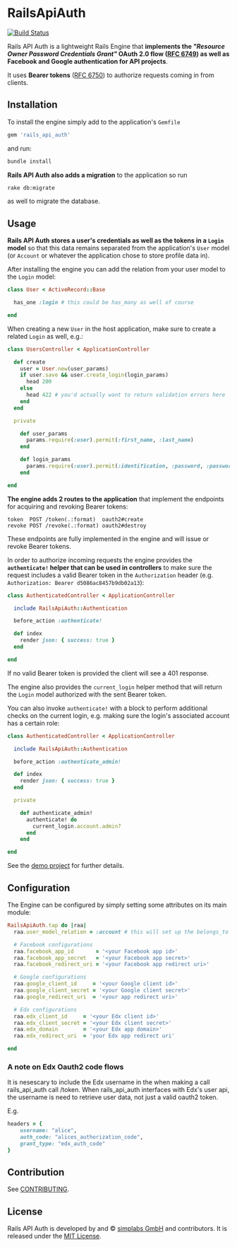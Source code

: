 # RailsApiAuth

[![Build Status](https://travis-ci.org/simplabs/rails_api_auth.svg)](https://travis-ci.org/simplabs/rails_api_auth)

Rails API Auth is a lightweight Rails Engine that __implements the _"Resource
Owner Password Credentials Grant"_ OAuth 2.0 flow
([RFC 6749](http://tools.ietf.org/html/rfc6749#section-4.3)) as well as
Facebook and Google authentication for API projects__.

It uses __Bearer tokens__ ([RFC 6750](http://tools.ietf.org/html/rfc6750)) to
authorize requests coming in from clients.

## Installation

To install the engine simply add to the application's `Gemfile`

```ruby
gem 'rails_api_auth'
```

 and run:
```bash
bundle install
```

__Rails API Auth also adds a migration__ to the application so run

```bash
rake db:migrate
```

as well to migrate the database.

## Usage

__Rails API Auth stores a user's credentials as well as the tokens in a `Login`
model__ so that this data remains separated from the application's `User` model
(or `Account` or whatever the application chose to store profile data in).

After installing the engine you can add the relation from your user model to
the `Login` model:

```ruby
class User < ActiveRecord::Base

  has_one :login # this could be has_many as well of course

end
```

When creating a new `User` in the host application, make sure to create a
related `Login` as well, e.g.:

```ruby
class UsersController < ApplicationController

  def create
    user = User.new(user_params)
    if user.save && user.create_login(login_params)
      head 200
    else
      head 422 # you'd actually want to return validation errors here
    end
  end

  private

    def user_params
      params.require(:user).permit(:first_name, :last_name)
    end

    def login_params
      params.require(:user).permit(:identification, :password, :password_confirmation)
    end

end
```

__The engine adds 2 routes to the application__ that implement the endpoints
for acquiring and revoking Bearer tokens:

```
token  POST /token(.:format)  oauth2#create
revoke POST /revoke(.:format) oauth2#destroy
```

These endpoints are fully implemented in the engine and will issue or revoke
Bearer tokens.

In order to authorize incoming requests the engine provides the
__`authenticate!` helper that can be used in controllers__ to make sure the
request includes a valid Bearer token in the `Authorization` header (e.g.
`Authorization: Bearer d5086ac8457b9db02a13`):

```ruby
class AuthenticatedController < ApplicationController

  include RailsApiAuth::Authentication

  before_action :authenticate!

  def index
    render json: { success: true }
  end

end

```

If no valid Bearer token is provided the client will see a 401 response.

The engine also provides the `current_login` helper method that will return the
`Login` model authorized with the sent Bearer token.

You can also invoke `authenticate!` with a block to perform additional checks
on the current login, e.g. making sure the login's associated account has a
certain role:

```ruby
class AuthenticatedController < ApplicationController

  include RailsApiAuth::Authentication

  before_action :authenticate_admin!

  def index
    render json: { success: true }
  end

  private

    def authenticate_admin!
      authenticate! do
        current_login.account.admin?
      end
    end

end

```

See the [demo project](https://github.com/simplabs/rails_api_auth-demo) for further details.

## Configuration

The Engine can be configured by simply setting some attributes on its main
module:

```ruby
RailsApiAuth.tap do |raa|
  raa.user_model_relation = :account # this will set up the belongs_to relation from the Login model to the Account model automatically (of course if your application uses a User model this would be :user)

  # Facebook configurations
  raa.facebook_app_id       = '<your Facebook app id>'
  raa.facebook_app_secret   = '<your Facebook app secret>'
  raa.facebook_redirect_uri = '<your Facebook app redirect uri>'

  # Google configurations
  raa.google_client_id     = '<your Google client id>'
  raa.google_client_secret = '<your Google client secret>'
  raa.google_redirect_uri  = '<your app redirect uri>'

  # Edx configurations
  raa.edx_client_id     = '<your Edx client id>'
  raa.edx_client_secret = '<your Edx client secret>'
  raa.edx_domain        = '<your Edx app domain>'
  raa.edx_redirect_uri  = 'your Edx app redirect uri'

end

```

### A note on Edx Oauth2 code flows

It is nesescary to include the Edx username in the when making a call
rails_api_auth call /token. When rails_api_auth interfaces with Edx's
user api, the username is need to retrieve user data, not just a valid
oauth2 token. 

E.g.

```ruby
headers = {
	username: "alice", 
	auth_code: "alices_authorization_code", 
	grant_type: "edx_auth_code"
}
```

## Contribution

See [CONTRIBUTING](https://github.com/simplabs/rails_api_auth/blob/master/CONTRIBUTING).

## License

Rails API Auth is developed by and &copy;
[simplabs GmbH](http://simplabs.com) and contributors. It is released under the
[MIT License](https://github.com/simplabs/ember-simple-auth/blob/master/LICENSE).
